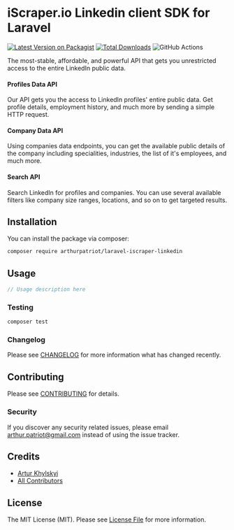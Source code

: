 # iScraper.io Linkedin client SDK for Laravel

[![Latest Version on Packagist](https://img.shields.io/packagist/v/arthurpatriot/laravel-iscraper-linkedin.svg?style=flat-square)](https://packagist.org/packages/arthurpatriot/laravel-iscraper-linkedin)
[![Total Downloads](https://img.shields.io/packagist/dt/arthurpatriot/laravel-iscraper-linkedin.svg?style=flat-square)](https://packagist.org/packages/arthurpatriot/laravel-iscraper-linkedin)
![GitHub Actions](https://github.com/arthurpatriot/laravel-iscraper-linkedin/actions/workflows/main.yml/badge.svg)

The most-stable, affordable, and powerful API that gets you unrestricted access to the entire LinkedIn public data.

#### Profiles Data API

Our API gets you the access to LinkedIn profiles' entire public data. Get profile details, employment history, and much more by sending a simple HTTP request.

#### Company Data API

Using companies data endpoints, you can get the available public details of the company including specialities, industries, the list of it's employees, and much more.

#### Search API

Search LinkedIn for profiles and companies. You can use several available filters like company size ranges, locations, and so on to get targeted results.

## Installation

You can install the package via composer:

```bash
composer require arthurpatriot/laravel-iscraper-linkedin
```

## Usage

```php
// Usage description here
```

### Testing

```bash
composer test
```

### Changelog

Please see [CHANGELOG](CHANGELOG.md) for more information what has changed recently.

## Contributing

Please see [CONTRIBUTING](CONTRIBUTING.md) for details.

### Security

If you discover any security related issues, please email arthur.patriot@gmail.com instead of using the issue tracker.

## Credits

- [Artur Khylskyi](https://github.com/arthurpatriot)
- [All Contributors](../../contributors)

## License

The MIT License (MIT). Please see [License File](LICENSE.md) for more information.
